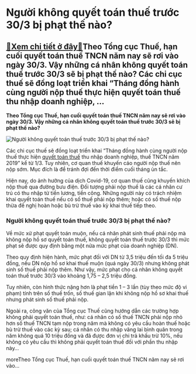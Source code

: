 Người không quyết toán thuế trước 30/3 bị phạt thế nào?
=======================================================

[:gift:Xem chi tiết ở đây:gift:](https://hddtvn.com/nguoi-khong-quyet-toan-thue-truoc-30-3-bi-phat-the-nao/)Theo Tổng cục Thuế, hạn cuối quyết toán thuế TNCN năm nay sẽ rơi vào ngày 30/3. Vậy những cá nhân không quyết toán thuế trước 30/3 sẽ bị phạt thế nào? Các chi cục thuế sẽ đồng loạt triển khai “Tháng đồng hành cùng người nộp thuế thực hiện quyết toán thuế thu nhập doanh nghiệp, …
---------------------------------------------------------------------------------------------------------------------------------------------------------------------------------------------------------------------------------------------------------------------------------------

**Theo Tổng cục Thuế, hạn cuối quyết toán thuế TNCN năm nay sẽ rơi vào ngày 30/3. Vậy những cá nhân không quyết toán thuế trước 30/3 sẽ bị phạt thế nào?**


![Người không quyết toán thuế trước 30/3 bị phạt thế nào?](https://hddtvn.com/wp-content/uploads/2021/01/Huong-Dan-Quyet-Toan-Thue-TNCN-2020-1.png "Người không quyết toán thuế trước 30/3 bị phạt thế nào?")


Các chi cục thuế sẽ đồng loạt triển khai “Tháng đồng hành cùng người nộp thuế thực hiện [quyết toán thuế](#) thu nhập doanh nghiệp, thuế TNCN năm 2019” kể từ 1/3. Tuy nhiên, cơ quan thuế khuyến cáo người nộp thuế nên nộp sớm. Mục đích là để tránh đợi đến thời điểm cuối tháng ùn tắc.


Hiện nay, do ảnh hưởng của dịch Covid-19, cơ quan thuế cũng khuyến khích nộp thuế qua đường bưu điện. Đối tượng phải nộp thuế là các cá nhân cư trú có thu nhập từ tiền lương, tiền công. Những người này có trách nhiệm khai quyết toán thuế nếu có số thuế phải nộp thêm; hoặc có số thuế nộp thừa đề nghị hoàn hoặc bù trừ thuế vào kỳ khai thuế tiếp theo.


### Người không quyết toán thuế trước 30/3 bị phạt thế nào?


Về mức xử phạt quyết toán muộn, nếu cá nhân phát sinh thuế phải nộp mà không nộp hồ sơ quyết toán thuế, không quyết toán thuế trước 30/3 thì mức phạt sẽ được quy định bằng một nửa mức phạt của doanh nghiệp (DN).


Theo quy định hiện hành, mức phạt đối với DN từ 3,5 triệu đến tối đa 5 triệu đồng, nếu DN nộp hồ sơ khai thuế muộn (quá ngày 30/3) nhưng không phát sinh số thuế phải nộp thêm. Như vậy, mức phạt cho cá nhân không quyết toán thuế trước 30/3 vào khoảng 1,75 – 2,5 triệu đồng.


Tuy nhiên, còn hình thức nặng hơn là phạt tiền 1 – 3 lần (tùy theo mức độ vi phạm) tính trên số thuế trốn, số thuế gian lận khi không nộp hồ sơ khai thuế nhưng phát sinh số thuế phải nộp.


Ngoài ra, công văn của Tổng cục Thuế cũng hướng dẫn các trường hợp không phải quyết toán thuế, như: cá nhân có số thuế TNCN phải nộp nhỏ hơn số thuế TNCN tạm nộp trong năm mà không có yêu cầu hoàn thuế hoặc bù trừ thuế vào các kỳ sau; cá nhân có thu nhập vãng lai bình quân trong năm không quá 10 triệu đồng và đã được đơn vị chi trả khấu trừ 10%, nếu không có yêu cầu thì không phải quyết toán thuế đối với phần thu nhập này…



moreTheo Tổng cục Thuế, hạn cuối quyết toán thuế TNCN năm nay sẽ rơi vào…

